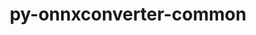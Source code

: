 ---
title: "py-onnxconverter-common"
layout: cache
categories: [package, develop]
meta: {"compilers": ["apple-clang@=16.0.0", "gcc@=13.2.0"], "num_specs": 27, "num_specs_by_stack": {"ml-darwin-aarch64-mps": 8, "ml-linux-aarch64-cpu": 8, "ml-linux-aarch64-cuda": 8, "ml-linux-x86_64-cpu": 8, "ml-linux-x86_64-cuda": 8, "ml-linux-x86_64-rocm": 8, "root": 27}, "oss": ["sequoia", "ubuntu24.04"], "platforms": ["darwin", "linux"], "stacks": ["ml-darwin-aarch64-mps", "ml-linux-aarch64-cpu", "ml-linux-aarch64-cuda", "ml-linux-x86_64-cpu", "ml-linux-x86_64-cuda", "ml-linux-x86_64-rocm", "root"], "targets": ["aarch64", "x86_64_v3"], "versions": ["1.9.0"]}
spec_details: [{"compiler": "gcc@=13.2.0", "hash": "5lyzzriaqlhwy76mm7s2zans7t52eji5", "os": "ubuntu24.04", "platform": "linux", "size": "-", "stacks": ["ml-linux-aarch64-cpu", "ml-linux-aarch64-cuda", "root"], "target": "aarch64", "variants": ["build_system=python_pip"], "versions": ["1.9.0"]}, {"compiler": "gcc@=13.2.0", "hash": "a2wnuq4g7ocwkhdk7dsd6wfhltbcj2ns", "os": "ubuntu24.04", "platform": "linux", "size": "-", "stacks": ["ml-linux-x86_64-cpu", "ml-linux-x86_64-cuda", "ml-linux-x86_64-rocm", "root"], "target": "x86_64_v3", "variants": ["build_system=python_pip"], "versions": ["1.9.0"]}, {"compiler": "gcc@=13.2.0", "hash": "bbyaucscpaapqytzp5qwzajtj63fcnlb", "os": "ubuntu24.04", "platform": "linux", "size": "-", "stacks": ["ml-linux-aarch64-cpu", "ml-linux-aarch64-cuda", "root"], "target": "aarch64", "variants": ["build_system=python_pip"], "versions": ["1.9.0"]}, {"compiler": "gcc@=13.2.0", "hash": "bksxrwlb4xbl23xttpjozcot2y6eeggi", "os": "ubuntu24.04", "platform": "linux", "size": "-", "stacks": ["ml-linux-aarch64-cpu", "ml-linux-aarch64-cuda", "root"], "target": "aarch64", "variants": ["build_system=python_pip"], "versions": ["1.9.0"]}, {"compiler": "gcc@=13.2.0", "hash": "bqjipsu4cxguki3mhlmyattgimglfaqe", "os": "ubuntu24.04", "platform": "linux", "size": "-", "stacks": ["ml-linux-x86_64-cpu", "ml-linux-x86_64-cuda", "ml-linux-x86_64-rocm", "root"], "target": "x86_64_v3", "variants": ["build_system=python_pip"], "versions": ["1.9.0"]}, {"compiler": "gcc@=13.2.0", "hash": "bzrli75vxsigcyfnkekeu7qufldbw6kq", "os": "ubuntu24.04", "platform": "linux", "size": "-", "stacks": ["ml-linux-x86_64-cpu", "ml-linux-x86_64-cuda", "ml-linux-x86_64-rocm", "root"], "target": "x86_64_v3", "variants": ["build_system=python_pip"], "versions": ["1.9.0"]}, {"compiler": "gcc@=13.2.0", "hash": "cr5jveh6p23j24x34727cw34q2wiz6yz", "os": "ubuntu24.04", "platform": "linux", "size": "-", "stacks": ["ml-linux-aarch64-cpu", "ml-linux-aarch64-cuda", "root"], "target": "aarch64", "variants": ["build_system=python_pip"], "versions": ["1.9.0"]}, {"compiler": "apple-clang@=16.0.0", "hash": "f74mxlhkqgro7wpg4kn54lgqfhoiyamd", "os": "sequoia", "platform": "darwin", "size": "-", "stacks": ["ml-darwin-aarch64-mps", "root"], "target": "aarch64", "variants": ["build_system=python_pip"], "versions": ["1.9.0"]}, {"compiler": "gcc@=13.2.0", "hash": "fk7xbc4dxnda2laj52jr7kytfzm76ets", "os": "ubuntu24.04", "platform": "linux", "size": "-", "stacks": ["root"], "target": "aarch64", "variants": ["build_system=python_pip"], "versions": ["1.9.0"]}, {"compiler": "apple-clang@=16.0.0", "hash": "fqztj5gztocpocgu7eh6n737h6oqp3c4", "os": "sequoia", "platform": "darwin", "size": "-", "stacks": ["root"], "target": "aarch64", "variants": ["build_system=python_pip"], "versions": ["1.9.0"]}, {"compiler": "gcc@=13.2.0", "hash": "grxn4kgmwellljmvkqjumm62zevda6o4", "os": "ubuntu24.04", "platform": "linux", "size": "-", "stacks": ["ml-linux-aarch64-cpu", "ml-linux-aarch64-cuda", "root"], "target": "aarch64", "variants": ["build_system=python_pip"], "versions": ["1.9.0"]}, {"compiler": "gcc@=13.2.0", "hash": "hto3x5nemqhqyk6bpmdrfgjwdmc5chb7", "os": "ubuntu24.04", "platform": "linux", "size": "-", "stacks": ["ml-linux-aarch64-cpu", "ml-linux-aarch64-cuda", "root"], "target": "aarch64", "variants": ["build_system=python_pip"], "versions": ["1.9.0"]}, {"compiler": "apple-clang@=16.0.0", "hash": "if4csncicilpjfrhvekvyn7yaq4uiity", "os": "sequoia", "platform": "darwin", "size": "-", "stacks": ["ml-darwin-aarch64-mps", "root"], "target": "aarch64", "variants": ["build_system=python_pip"], "versions": ["1.9.0"]}, {"compiler": "apple-clang@=16.0.0", "hash": "k6lbo5cja4qjepedtrcjdpa7a5d5u3ar", "os": "sequoia", "platform": "darwin", "size": "-", "stacks": ["ml-darwin-aarch64-mps", "root"], "target": "aarch64", "variants": ["build_system=python_pip"], "versions": ["1.9.0"]}, {"compiler": "gcc@=13.2.0", "hash": "ktr5gemxwgb5rxvcaxygh532j6626ac2", "os": "ubuntu24.04", "platform": "linux", "size": "-", "stacks": ["ml-linux-x86_64-cpu", "ml-linux-x86_64-cuda", "ml-linux-x86_64-rocm", "root"], "target": "x86_64_v3", "variants": ["build_system=python_pip"], "versions": ["1.9.0"]}, {"compiler": "apple-clang@=16.0.0", "hash": "ldcwdo7ookrxou5arnk6mhyvgzexht6u", "os": "sequoia", "platform": "darwin", "size": "-", "stacks": ["ml-darwin-aarch64-mps", "root"], "target": "aarch64", "variants": ["build_system=python_pip"], "versions": ["1.9.0"]}, {"compiler": "apple-clang@=16.0.0", "hash": "mn5tbwamgmxafbdgbcaolhmmcpll63if", "os": "sequoia", "platform": "darwin", "size": "-", "stacks": ["ml-darwin-aarch64-mps", "root"], "target": "aarch64", "variants": ["build_system=python_pip"], "versions": ["1.9.0"]}, {"compiler": "gcc@=13.2.0", "hash": "ozldhdbvfkb7nymiuvo6lxdullm5vugv", "os": "ubuntu24.04", "platform": "linux", "size": "-", "stacks": ["ml-linux-x86_64-cpu", "ml-linux-x86_64-cuda", "ml-linux-x86_64-rocm", "root"], "target": "x86_64_v3", "variants": ["build_system=python_pip"], "versions": ["1.9.0"]}, {"compiler": "gcc@=13.2.0", "hash": "px6tsd7idcv7nr4kvuocn26w2dbzlyo7", "os": "ubuntu24.04", "platform": "linux", "size": "-", "stacks": ["ml-linux-x86_64-cpu", "ml-linux-x86_64-cuda", "ml-linux-x86_64-rocm", "root"], "target": "x86_64_v3", "variants": ["build_system=python_pip"], "versions": ["1.9.0"]}, {"compiler": "apple-clang@=16.0.0", "hash": "qgdkzvasail4dedqe5bm2bfbjmp3lodl", "os": "sequoia", "platform": "darwin", "size": "-", "stacks": ["ml-darwin-aarch64-mps", "root"], "target": "aarch64", "variants": ["build_system=python_pip"], "versions": ["1.9.0"]}, {"compiler": "apple-clang@=16.0.0", "hash": "reuvkbeldyn7nikyxjbag24pnvzbzarp", "os": "sequoia", "platform": "darwin", "size": "-", "stacks": ["ml-darwin-aarch64-mps", "root"], "target": "aarch64", "variants": ["build_system=python_pip"], "versions": ["1.9.0"]}, {"compiler": "gcc@=13.2.0", "hash": "seaoxxxzyie5ro2ztng5hnsv56le7m4y", "os": "ubuntu24.04", "platform": "linux", "size": "-", "stacks": ["ml-linux-x86_64-cpu", "ml-linux-x86_64-cuda", "ml-linux-x86_64-rocm", "root"], "target": "x86_64_v3", "variants": ["build_system=python_pip"], "versions": ["1.9.0"]}, {"compiler": "gcc@=13.2.0", "hash": "t5ve5mwkcvvpqehkvi33usa7fxyhjnkc", "os": "ubuntu24.04", "platform": "linux", "size": "-", "stacks": ["ml-linux-x86_64-cpu", "ml-linux-x86_64-cuda", "ml-linux-x86_64-rocm", "root"], "target": "x86_64_v3", "variants": ["build_system=python_pip"], "versions": ["1.9.0"]}, {"compiler": "gcc@=13.2.0", "hash": "t6l6f2j4zmina76becprgeboi5vmx7dn", "os": "ubuntu24.04", "platform": "linux", "size": "-", "stacks": ["ml-linux-aarch64-cpu", "ml-linux-aarch64-cuda", "root"], "target": "aarch64", "variants": ["build_system=python_pip"], "versions": ["1.9.0"]}, {"compiler": "apple-clang@=16.0.0", "hash": "t7jnkhg34dapgvd2afu54kosujypsbfk", "os": "sequoia", "platform": "darwin", "size": "-", "stacks": ["ml-darwin-aarch64-mps", "root"], "target": "aarch64", "variants": ["build_system=python_pip"], "versions": ["1.9.0"]}, {"compiler": "gcc@=13.2.0", "hash": "vapo4ywrveazrjixjh3bequdh2wol3pe", "os": "ubuntu24.04", "platform": "linux", "size": "-", "stacks": ["ml-linux-aarch64-cpu", "ml-linux-aarch64-cuda", "root"], "target": "aarch64", "variants": ["build_system=python_pip"], "versions": ["1.9.0"]}, {"compiler": "gcc@=13.2.0", "hash": "xnsfyavfxvusks6xiehodszlzfqwonv7", "os": "ubuntu24.04", "platform": "linux", "size": "-", "stacks": ["root"], "target": "x86_64_v3", "variants": ["build_system=python_pip"], "versions": ["1.9.0"]}]
---